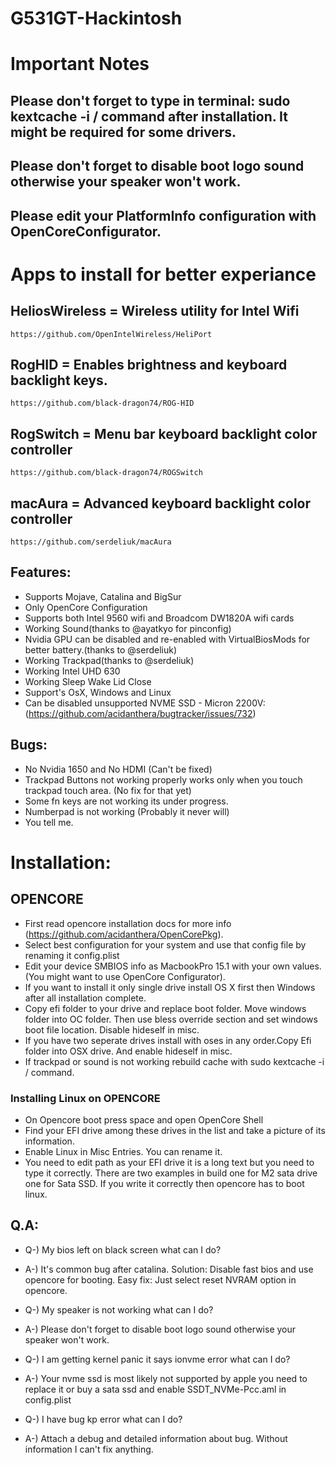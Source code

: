 # G531GT-Hackintosh
# Important Notes
## Please don't forget to type in terminal: sudo kextcache -i / command after installation. It might be required for some drivers.
## Please don't forget to disable boot logo sound otherwise your speaker won't work.
## Please edit your PlatformInfo configuration with OpenCoreConfigurator.

# Apps to install for better experiance
## HeliosWireless = Wireless utility for Intel Wifi
    https://github.com/OpenIntelWireless/HeliPort
## RogHID = Enables brightness and keyboard backlight keys.
    https://github.com/black-dragon74/ROG-HID
## RogSwitch = Menu bar keyboard backlight color controller
    https://github.com/black-dragon74/ROGSwitch
## macAura = Advanced keyboard backlight color controller
    https://github.com/serdeliuk/macAura

## Features:
- Supports Mojave, Catalina and BigSur
- Only OpenCore Configuration
- Supports both Intel 9560 wifi and Broadcom DW1820A wifi cards
- Working Sound(thanks to @ayatkyo for pinconfig)
- Nvidia GPU can be disabled and re-enabled with VirtualBiosMods for better battery.(thanks to @serdeliuk)
- Working Trackpad(thanks to @serdeliuk)
- Working Intel UHD 630
- Working Sleep Wake Lid Close
- Support's OsX, Windows and Linux
- Can be disabled unsupported NVME SSD - Micron 2200V:(https://github.com/acidanthera/bugtracker/issues/732)

## Bugs:
- No Nvidia 1650 and No HDMI (Can't be fixed) 
- Trackpad Buttons not working properly works only when you touch trackpad touch area. (No fix for that yet)
- Some fn keys are not working its under progress.
- Numberpad is not working (Probably it never will)
- You tell me.

# Installation:
## OPENCORE
- First read opencore installation docs for more info (https://github.com/acidanthera/OpenCorePkg).
- Select best configuration for your system and use that config file by renaming it config.plist 
- Edit your device SMBIOS info as MacbookPro 15.1 with your own values.(You might want to use OpenCore Configurator).
- If you want to install it only single drive install OS X first then Windows after all installation complete.
- Copy efi folder to your drive and replace boot folder. Move windows folder into OC folder. Then use bless override
section and set windows boot file location. Disable hideself in misc.
- If you have two seperate drives install with oses in any order.Copy Efi folder into OSX drive. And enable hideself in misc.
- If trackpad or sound is not working rebuild cache with  sudo kextcache -i / command.

### Installing Linux on OPENCORE
- On Opencore boot press space and open OpenCore Shell
- Find your EFI drive among these drives in the list and take a picture of its information.
- Enable Linux in Misc Entries. You can rename it.
- You need to edit path as your EFI drive it is a long text but you need to type it correctly. There are two examples in build one for M2 sata drive one for Sata SSD. If you write it correctly then opencore has to boot linux.


## Q.A:
- Q-) My bios left on black screen what can I do? 
- A-) It's common bug after catalina. Solution: Disable fast bios and use opencore for booting. 
Easy fix: Just select reset NVRAM option in opencore.

- Q-) My speaker is not working what can I do? 
- A-) Please don't forget to disable boot logo sound otherwise your speaker won't work.

- Q-) I am getting kernel panic it says ionvme error what can I do?
- A-) Your nvme ssd is most likely not supported by apple you need to replace it or buy a sata ssd and enable SSDT_NVMe-Pcc.aml in config.plist

- Q-) I have bug kp error what can I do? 
- A-) Attach a debug and detailed information about bug. Without information I can't fix
anything.
